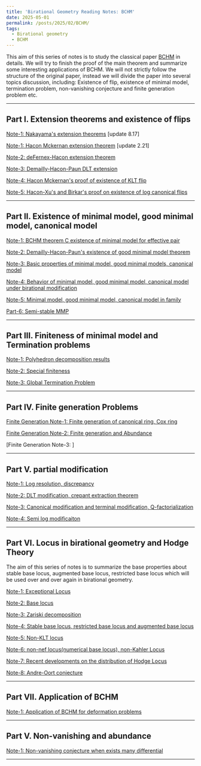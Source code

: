 ```yaml
---
title: 'Birational Geometry Reading Notes: BCHM'
date: 2025-05-01
permalink: /posts/2025/02/BCHM/
tags:
  - Birational geometry
  - BCHM
---
```



This aim of this series of notes is to study the classical paper [BCHM](https://www.ams.org/journals/jams/2010-23-02/S0894-0347-09-00649-3/S0894-0347-09-00649-3.pdf) in details. We will try to finish the proof of the main theorem and summarize some interesting applications of BCHM. We will not strictly follow the structure of the original paper, instead we will divide the paper into several topics discussion, including: Existence of flip, existence of minimal model, termination problem, non-vanishing conjecture and finite generation problem etc. 



---

## Part I. Extension theorems and existence of flips

[Note-1: Nakayama's extension theorems](https://yilimath.github.io/files/Birational/BCHM/NakayamaExtension.pdf) [update 8.17]

[Note-1: Hacon Mckernan extension theorem](https://yilimath.github.io/files/Birational/BCHM/HaconMckernanExtension.pdf) [update 2.21]

[Note-2: deFernex-Hacon extension theorem]()

[Note-3: Demailly-Hacon-Paun DLT extension]()

[Note-4: Hacon Mckernan's proof of existence of KLT flip](https://yilimath.github.io/files/Birational/BCHM/ExistKLTFlip.pdf)

[Note-5: Hacon-Xu's and Birkar's proof on existence of log canonical flips](https://yilimath.github.io/files/Birational/BCHM/ExistLCFlip.pdf)


---

## Part II. Existence of minimal model, good minimal model, canonical model

[Note-1: BCHM theorem C existence of minimal model for effective pair]()

[Note-2: Demailly-Hacon-Paun's existence of good minimal model theorem]()

[Note-3: Basic properties of minimal model, good minimal models, canonical model]()

[Note-4: Behavior of minimal model, good minimal model, canonical model under birational modification]()

[Note-5: Minimal model, good minimal model, canonical model in family]()

[Part-6: Semi-stable MMP]()


----

## Part III. Finiteness of minimal model and Termination problems 

[Note-1: Polyhedron decomposition results]()

[Note-2: Special finiteness](https://yilimath.github.io/files/Birational/BCHM/SpecialTermination.pdf)

[Note-3: Global Termination Problem](https://yilimath.github.io/files/Birational/BCHM/GlobalTermination.pdf)


---

## Part IV. Finite generation Problems

[Finite Generation Note-1: Finite generation of canonical ring, Cox ring]()

[Finite Generation Note-2: Finite generation and Abundance]()

[Finite Generation Note-3: ]

---

## Part V. partial modification

[Note-1: Log resolution, discrepancy]()
 
[Note-2: DLT modification, crepant extraction theorem](https://yilimath.github.io/files/Birational/BCHM/DLTModification.pdf)

[Note-3: Canonical modification and terminal modification, Q-factorialization](https://yilimath.github.io/files/Birational/BCHM/CanonicalTerminalModification.pdf)

[Note-4: Semi log modificaiton]()


---

## Part VI. Locus in birational geometry and Hodge Theory

The aim of this series of notes is to summarize the base properties about stable base locus, augmented base locus, restricted base locus which will be used over and over again in birational geometry.

[Note-1: Exceptional Locus]()

[Note-2: Base locus]()

[Note-3: Zariski decomposition]()

[Note-4: Stable base locus, restricted base locus and augmented base locus]()

[Note-5: Non-KLT locus]()

[Note-6: non-nef locus(numerical base locus), non-Kahler Locus]()

[Note-7: Recent developments on the distribution of Hodge Locus]()

[Note-8: Andre-Oort conjecture]()



----
## Part VII. Application of BCHM

[Note-1: Application of BCHM for deformation problems]()



---

## Part V. Non-vanishing and abundance

[Note-1: Non-vanishing conjecture when exists many differential](https://yilimath.github.io/files/Birational/BCHM/NonVanishing.pdf)



----
